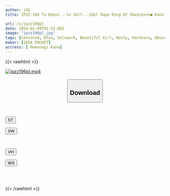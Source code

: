 ```yaml
---
author: j91
title: IPZZ-196 To Debut...to Sell...Idol Rape Ring Of Obedience● Kana Momonogi, The Last Idol Who Was Kept Being Eaten By Middle-aged Men

url: /v/ipzz196pl
date: 2024-02-09T01:53:00Z
image: "ipzz196pl.jpg"
tags: [Censored, Blow, Solowork, Beautiful Girl, Nasty, Hardcore, Abuse	]
maker: [IDEA POCKET]
actress: [ Momonogi Kana]
---
```



{{< rawhtml >}}

<div class="video" data-videoid="jbdPzlywRLuz1v9">
    <a href="javascript:;">
        <img src="/v/ipzz196pl/ipzz196pl.jpg" width="WIDTH" height="HEIGHT" alt="ipzz196pl.mp4" loading="lazy">
    </a>
</div>

<script type="text/javascript" src="https://j91.asia/asset/on-demand-st.js"></script>

<br>
  <link rel="stylesheet" href="https://j91.asia/asset/bs5.css">
  
  <center>
  <button class="btn btn-primary" type="button" data-bs-toggle="collapse" data-bs-target=".multi-collapse" aria-expanded="false" aria-controls="multiCollapseExample1 multiCollapseExample2"><h2>Download</h2></button></center>
</p>
<div class="row">
  <div class="col">
    <div class="collapse multi-collapse" id="multiCollapseExample1">
      <div class="card card-body">
	      	      <br>
<div class="buttons">  
<p><a href="https://streamtape.to/v/jbdPzlywRLuz1v9" target="_blank"><button class="btn-hover color-3"><i class="fa fa-download"></i> ST</button></a></p>
<p><a href="https://flaswish.com/vosu6cp03qt0" target="_blank"><button class="btn-hover color-2"><i class="fa fa-download"></i> SW</button></a></p></div>
    </div>
  </div>
</div>
  <div class="col">
    <div class="collapse multi-collapse" id="multiCollapseExample2">
      <div class="card card-body">
	      <br>
<div class="buttons">
<p><a href="javascript:;" target="_blank"><button class="btn-hover color-9"><i class="fa fa-download"></i> VH</button></a></p>
<p><a href="javascript:;" target="_blank"><button class="btn-hover color-8"><i class="fa fa-download"></i> WS</button></a></p></div>
<br><br>
      </div>
    </div>
  </div>
</div>

{{< /rawhtml >}}